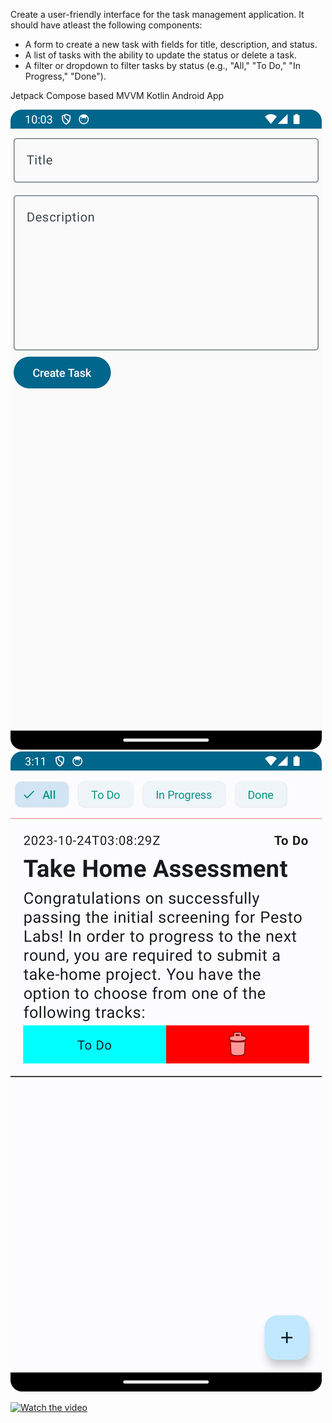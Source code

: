 Create a user-friendly interface for the task management application. It should have atleast the following components:

- A form to create a new task with fields for title, description, and status.
- A list of tasks with the ability to update the status or delete a task.
- A filter or dropdown to filter tasks by status (e.g., "All," "To Do," "In Progress," "Done").


Jetpack Compose based MVVM Kotlin Android App



![Alt text](https://github.com/sunwicked/TaskMonkey/blob/main/screenshot/Screenshot_20231022_220307.png "Task List")
![Alt text](https://github.com/sunwicked/TaskMonkey/blob/main/screenshot/Screenshot_20231024_031154.png "Create Task")

[![Watch the video](https://i.stack.imgur.com/Vp2cE.png)](https://www.loom.com/share/aea178d45b604b4b8184dea2d52acc43?sid=01820c7c-0d66-46cd-b1bc-9e079000f646)